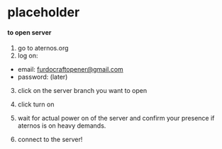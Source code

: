 # placeholder

#### to open server

1. go to aternos.org
2. log on:

- email: furdocraftopener@gmail.com
- password: (later)

3. click on the server branch you want to open

4. click turn on

5. wait for actual power on of the server and confirm your presence if aternos is on heavy demands.

6. connect to the server!
